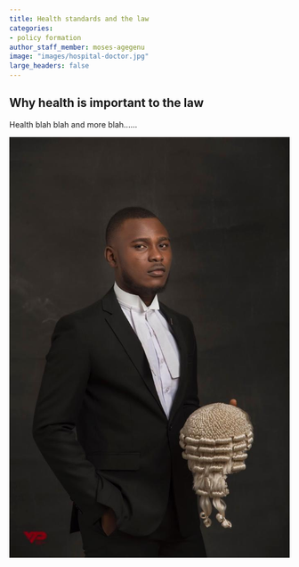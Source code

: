 ```yaml
---
title: Health standards and the law
categories:
- policy formation
author_staff_member: moses-agegenu
image: "images/hospital-doctor.jpg"
large_headers: false
---
```


## Why health is important to the law

Health blah blah and more blah......

![Image of Moses](/images/mosesAgegenu.jpg)
